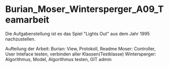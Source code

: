 # Burian_Moser_Wintersperger_A09_Teamarbeit

Die Aufgabenstellung ist es das Spiel "Lights Out" aus dem Jahr 1995 nachzustellen.

Aufteilung der Arbeit:
Burian: View, Protokoll, Readme
Moser: Controller, User Inteface testen, verbinden aller Klassen(Testklasse)
Wintersperger: Algorithmus, Model, Algorithmus testen, GIT admin

